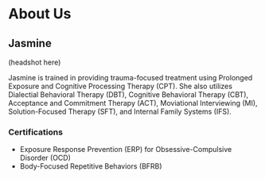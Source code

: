# About Us

## Jasmine

(headshot here)

Jasmine is trained in providing trauma-focused treatment using Prolonged Exposure and Cognitive Processing Therapy (CPT).
She also utilizes Dialectial Behavioral Therapy (DBT), Cognitive Behavioral Therapy (CBT), Acceptance and Commitment Therapy (ACT), Moviational Interviewing (MI), Solution-Focused Therapy (SFT), and Internal Family Systems (IFS).

### Certifications

- Exposure Response Prevention (ERP) for Obsessive-Compulsive Disorder (OCD)
- Body-Focused Repetitive Behaviors (BFRB)
